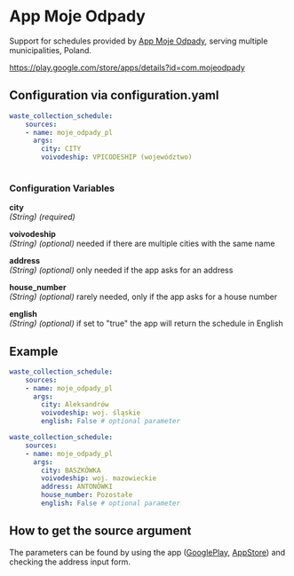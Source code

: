 # App Moje Odpady

Support for schedules provided by [App Moje Odpady](https://moje-odpady.pl/), serving multiple municipalities, Poland.

<https://play.google.com/store/apps/details?id=com.mojeodpady>

## Configuration via configuration.yaml

```yaml
waste_collection_schedule:
    sources:
    - name: moje_odpady_pl
      args:
        city: CITY
        voivodeship: VPICODESHIP (województwo)
        
```

### Configuration Variables

**city**  
*(String) (required)*

**voivodeship**  
*(String) (optional)* needed if there are multiple cities with the same name

**address**  
*(String) (optional)* only needed if the app asks for an address

**house_number**  
*(String) (optional)* rarely needed, only if the app asks for a house number

**english**  
*(String) (optional)* if set to "true" the app will return the schedule in English

## Example

```yaml
waste_collection_schedule:
    sources:
    - name: moje_odpady_pl
      args:
        city: Aleksandrów
        voivodeship: woj. śląskie
        english: False # optional parameter
```

```yaml
waste_collection_schedule:
    sources:
    - name: moje_odpady_pl
      args:
        city: BASZKÓWKA
        voivodeship: woj. mazowieckie
        address: ANTONÓWKI
        house_number: Pozostałe
        english: False # optional parameter
```

## How to get the source argument

The parameters can be found by using the app ([GooglePlay](https://play.google.com/store/apps/details?id=com.mojeodpady&hl=pl), [AppStore](https://apps.apple.com/pl/app/waste-collection-schedule/id1248697353)) and checking the address input form.
